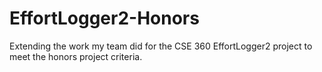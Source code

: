 # EffortLogger2-Honors
Extending the work my team did for the CSE 360 EffortLogger2 project to meet the honors project criteria.
